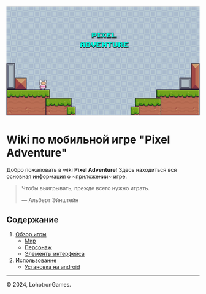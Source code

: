 # [![preview](./preview.jpg)](./features/main.md)

# Wiki по мобильной игре "Pixel Adventure"

Добро пожаловать в wiki **Pixel Adventure**! Здесь находиться вся основная информация о ~приложении~ игре.

> Чтобы выигрывать, прежде всего нужно играть.
> 
> — Альберт Эйнштейн

## Содержание
1. [Обзор игры](features/main.md)
   - [Мир](features/game/environment.md)
   - [Персонаж](features/game/hero.md)
   - [Элементы интерфейса](features/ui/uiElements.md)
2. [Использование](init/overview.md)
   - [Установка на android](init/download/android.md)

---

© 2024, LohotronGames.